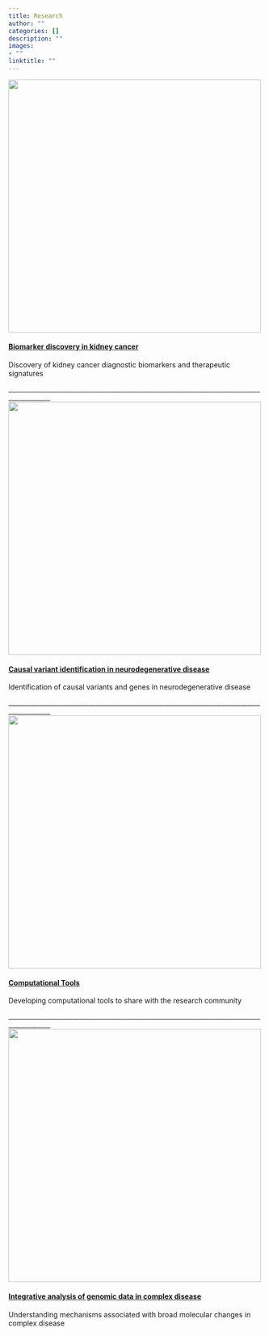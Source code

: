 ```yaml
---
title: Research
author: ""
categories: []
description: ""
images:
- ""
linktitle: ""
---
```

<html>
<head>
<style>
ul {
  list-style-type: none;
  margin: 0;
  padding: 0;
  overflow: hidden;
}

li {
  float: left;
}

li a {
  display: block;
  color: white;
  text-align: center;
  padding: 16px;
  text-decoration: none;
}

li a:hover {
  background-color: #FFFFFF;
}
</style>
</head>
<body>
 <p>   
    <div class="row isotope projects-container js-layout-masonry">
      <div class="col-xs-12 col-sm-6 col-md-4 col-lg-6 project-item isotope-item biomarkers kidney-cancer cancer machine-learning">
        <div class="card">
          <a href="/research/research-projects/biomarkers" title="" class="card-image hover-overlay">
            <img src="/img//projectMedia/BiomarkerFigure.png" alt="" class="img-responsive" width="500">
          </a>
          <div class="card-text">
            <h4><a href="/research/research-projects/biomarkers" >Biomarker discovery in kidney cancer</a></h4>
            <div class="card-desription">
              <p>Discovery of kidney cancer diagnostic biomarkers and therapeutic signatures</p>
            </div>
          </div>
        </div>
      </div> ___________________________________________________________________________________________
 <div class="col-xs-12 col-sm-6 col-md-4 col-lg-6 project-item isotope-item causal-variants neurodegenerative-disease">
        <div class="card">
          <a href="/research/research-projects/pathogenic-variant-discovery" title="" class="card-image hover-overlay">
            <img src="/img//projectMedia/VariantFigure.png" alt="" class="img-responsive" width="500">
          </a>
          <div class="card-text">
            <h4><a href="/research/research-projects/pathogenic-variant-discovery">Causal variant identification in neurodegenerative disease</a></h4>
            <div class="card-desription">
              <p>Identification of causal variants and genes in neurodegenerative disease</p>
            </div>
          </div>
        </div>
      </div> ___________________________________________________________________________________________
      <div class="col-xs-12 col-sm-6 col-md-4 col-lg-6 project-item isotope-item tool-development">
        <div class="card">
          <a href="/research/research-projects/tool-development" title="" class="card-image hover-overlay">
            <img src="/img//projectMedia/ToolFigure.jpeg" alt="" class="img-responsive" width="500">
          </a>
          <div class="card-text">
            <h4><a href="/research/research-projects/tool-development">Computational Tools</a></h4>
            <div class="card-desription">
              <p>Developing computational tools to share with the research community</p>
            </div>
          </div>
        </div>
      </div> ___________________________________________________________________________________________
      <div class="col-xs-12 col-sm-6 col-md-4 col-lg-6 project-item isotope-item cancer psychiatric-disorders data-integration machine-learning">
        <div class="card">
          <a href="/research/research-projects/integrative-analysis" title="" class="card-image hover-overlay">
            <img src="/img//projectMedia/IntegrationFigure.png" alt="" class="img-responsive" width="500">
          </a>
          <div class="card-text">
            <h4><a href="/research/research-projects/integrative-analysis">Integrative analysis of genomic data in complex disease</a></h4>
            <div class="card-desription">
              <p>Understanding mechanisms associated with broad molecular changes in complex disease</p>
            </div>
          </div>
        </div>
      </div>
    </div>
</p>
